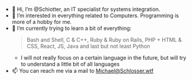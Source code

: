 - 👋 Hi, I’m @Schiotter, an IT specialist for systems integration.
- 👀 I’m interested in everything related to Computers. Programming is more of a hobby for me.
- 🌱 I’m currently trying to learn a bit of everything:
  > Bash and Shell, C & C++, Ruby & Ruby on Rails, PHP + HTML & CSS, React, JS, Java and last but not least Python
  - I will not really focus on a certain language in the future, but will try to understand a little bit of all languages
- 📫 You can reach me via a mail to Michael@Schlosser.wtf

<!---
Schiotter/Schiotter is a ✨ special ✨ repository because its `README.md` (this file) appears on your GitHub profile.
You can click the Preview link to take a look at your changes.
--->

